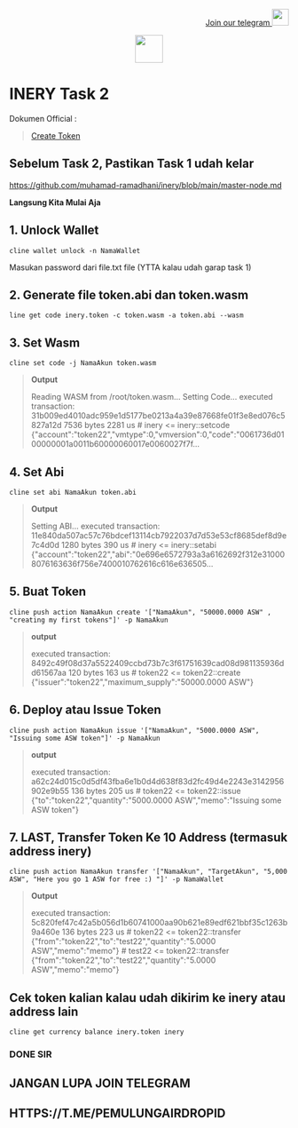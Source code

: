 <p style="font-size:14px" align="right">
<a href="https://t.me/PemulungAirdropID" target="_blank">Join our telegram <img src="https://user-images.githubusercontent.com/72949170/194228482-0f875615-e155-4b12-8716-8111addd6cba.jpg" width="30"/></a>
</p>

<p align="center">
  <img height="50" height="auto" src="https://user-images.githubusercontent.com/38981255/184088981-3f7376ae-7039-4915-98f5-16c3637ccea3.PNG">
</p>

# INERY Task 2

Dokumen Official :
> [Create Token](https://docs.inery.io/docs/create-token-3/)

## Sebelum Task 2, Pastikan Task 1 udah kelar
https://github.com/muhamad-ramadhani/inery/blob/main/master-node.md


**Langsung Kita Mulai Aja**

## 1. Unlock Wallet
```
cline wallet unlock -n NamaWallet
```
Masukan password dari file.txt file (YTTA kalau udah garap task 1)

## 2. Generate file token.abi dan token.wasm
```
line get code inery.token -c token.wasm -a token.abi --wasm
```

## 3. Set Wasm
```
cline set code -j NamaAkun token.wasm
```
> **Output**
>
>Reading WASM from /root/token.wasm... Setting Code... executed transaction: 31b009ed4010adc959e1d5177be0213a4a39e87668fe01f3e8ed076c5827a12d 7536 bytes 2281 us # inery <= inery::setcode {"account":"token22","vmtype":0,"vmversion":0,"code":"0061736d0100000001a0011b60000060017e0060027f7f...

## 4. Set Abi
```
cline set abi NamaAkun token.abi
```
> **Output**
> 
>Setting ABI... executed transaction: 11e840da507ac57c76bdcef13114cb7922037d7d53e53cf8685def8d9e7c4d0d 1280 bytes 390 us # inery <= inery::setabi {"account":"token22","abi":"0e696e6572793a3a6162692f312e310008076163636f756e7400010762616c616e636505...

## 5. Buat Token
```
cline push action NamaAkun create '["NamaAkun", "50000.0000 ASW" , "creating my first tokens"]' -p NamaAkun
```
> **output**
>
>executed transaction: 8492c49f08d37a5522409ccbd73b7c3f61751639cad08d981135936dd61567aa 120 bytes 163 us # token22 <= token22::create {"issuer":"token22","maximum_supply":"50000.0000 ASW"}

## 6. Deploy atau Issue Token
```
cline push action NamaAkun issue '["NamaAkun", "5000.0000 ASW", "Issuing some ASW token"]' -p NamaAkun
```
>**output**
>
>executed transaction: a62c24d015c0d5df43fba6e1b0d4d638f83d2fc49d4e2243e3142956902e9b55 136 bytes 205 us # token22 <= token22::issue {"to":"token22","quantity":"5000.0000 ASW","memo":"Issuing some ASW token"}

## 7. LAST, Transfer Token Ke 10 Address (termasuk address inery)
```
cline push action NamaAkun transfer '["NamaAkun", "TargetAkun", "5,000 ASW", "Here you go 1 ASW for free :) "]' -p NamaWallet
```
>**Output**
>
>executed transaction: 5c820fef47c42a5b056d1b60741000aa90b621e89edf621bbf35c1263b9a460e 136 bytes 223 us # token22 <= token22::transfer {"from":"token22","to":"test22","quantity":"5.0000 ASW","memo":"memo"} # test22 <= token22::transfer {"from":"token22","to":"test22","quantity":"5.0000 ASW","memo":"memo"}

## Cek token kalian kalau udah dikirim ke inery atau address lain
```
cline get currency balance inery.token inery
```

### DONE SIR
## JANGAN LUPA JOIN TELEGRAM
## HTTPS://T.ME/PEMULUNGAIRDROPID
